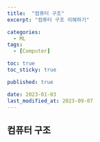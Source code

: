```yaml
---
title:  "컴퓨터 구조"
excerpt: "컴퓨터 구조 이해하기"

categories:
  - ML
tags:
  - [Computer]

toc: true
toc_sticky: true

published: true

date: 2023-01-03
last_modified_at: 2023-09-07
---
```


## 컴퓨터 구조  
